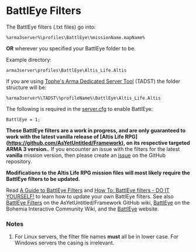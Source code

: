BattlEye Filters
================
The BattlEye filters (.txt files) go into: 
```
%arma3server%\profiles\BattlEye\%missionName.mapName%
```

**OR** wherever you specified your BattlEye folder to be.

Example directory: 
```
arma3server\profiles\BattlEye\Altis_Life.Altis
```

If you are using [Tophe's Arma Dedicated Server Tool](https://forums.bistudio.com/topic/101123-tophes-arma-dedicated-server-tool-tadst/) (TADST) the folder structure will be: 
```
%arma3server%\TADST\%profileName%\BattlEye\Altis_Life.Altis
```

The following is required in the [server.cfg](https://community.bistudio.com/wiki/server.cfg) to enable BattlEye: 
```
BattlEye = 1;
```

<b>These BattlEye filters are a work in progress, and are only guaranteed to work with the latest vanilla release of [Altis Life RPG] (https://github.com/AsYetUntitled/Framework), on its respective targeted ARMA 3 version.</b>. If you encounter an issue with the filters for the latest **vanilla** mission version, then please create an [issue](https://github.com/AsYetUntitled/Framework/issues) on the GitHub repository. 

<b>Modifications to the Altis Life RPG mission files will most likely require the BattlEye filters to be updated.</b>

Read [A Guide to BattlEye Filters](http://opendayz.net/threads/a-guide-to-battleye-filters.21066/) and [How To: BattlEye filters - DO IT YOURSELF!](https://www.exilemod.com/topic/74-how-to-battleye-filters-do-it-yourself/) to learn how to update your own BattlEye filters. See also [BattlEye Filters](https://github.com/AsYetUntitled/Framework/wiki/BattlEye-Filters) on the AsYetUntitled/Framework GitHub wiki, [BattlEye](https://community.bistudio.com/wiki/BattlEye) on the Bohemia Interactive Community Wiki, and the [BattlEye](https://www.battleye.com/) website. 

### Notes
1. For Linux servers, the filter file names **must** all be in lower case. For Windows servers the casing is irrelevant. 

